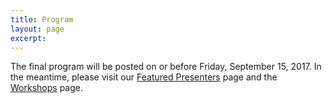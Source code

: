 ```yaml
---
title: Program
layout: page
excerpt: 
---
```

The final program will be posted on or before Friday, September 15, 2017. In the meantime, please visit our [Featured Presenters](/featured.html) page and the [Workshops](/workshops.html) page. 
